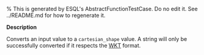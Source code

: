 % This is generated by ESQL's AbstractFunctionTestCase. Do no edit it. See ../README.md for how to regenerate it.

**Description**

Converts an input value to a `cartesian_shape` value. A string will only be successfully converted if it respects the [WKT](https://en.wikipedia.org/wiki/Well-known_text_representation_of_geometry) format.

